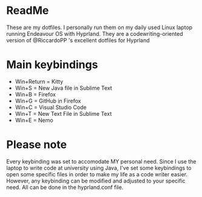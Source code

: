 # ReadMe
These are my dotfiles. I personally run them on my daily used Linux laptop running Endeavour OS with Hyprland. They are a codewriting-oriented version of @RiccardoPP 's excellent dotfiles for Hyprland

# Main keybindings
- Win+Return = Kitty
- Win+S = New Java file in Sublime Text
- Win+B = Firefox
- Win+G = GitHub in Firefox
- Win+C = Visual Studio Code
- Win+T = New Text File in Sublime Text 
- Win+E = Nemo

# Please note
Every keybinding was set to accomodate MY personal need. Since I use the laptop to write code at university using Java, I've set some keybindings to open some specific files in order to make my life as a code writer easier. However, any keybinding can be modified and adjusted to your specific need. All can be done in the hyprland.conf file.